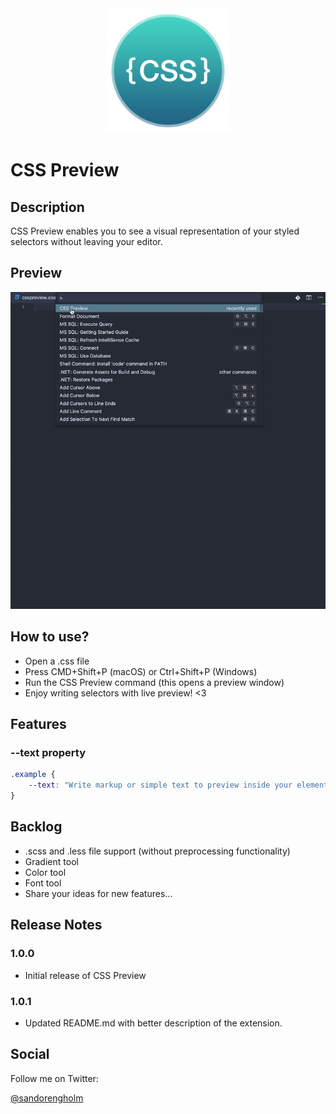 <div style="text-align: center;">
    <img src="images/icon.png" alt="logo" style="width: 200px;"/>
</div>

# CSS Preview

## Description
CSS Preview enables you to see a visual representation of your styled selectors without leaving your editor.

## Preview
![CSS Preview](https://github.com/sandorengholm/csspreview/blob/master/images/csspreview.gif?raw=true)

## How to use?
* Open a .css file
* Press CMD+Shift+P (macOS) or Ctrl+Shift+P (Windows)
* Run the CSS Preview command (this opens a preview window)
* Enjoy writing selectors with live preview! <3

## Features
### --text property
```css
.example {
    --text: "Write markup or simple text to preview inside your element";
}
```

## Backlog
* .scss and .less file support (without preprocessing functionality)
* Gradient tool
* Color tool
* Font tool
* Share your ideas for new features...

## Release Notes

### 1.0.0
* Initial release of CSS Preview

### 1.0.1
* Updated README.md with better description of the extension.

## Social
Follow me on Twitter:

[@sandorengholm](https://twitter.com/sandorengholm)